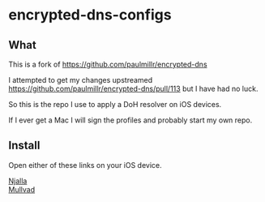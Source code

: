 # encrypted-dns-configs

## What

This is a fork of https://github.com/paulmillr/encrypted-dns

I attempted to get my changes upstreamed https://github.com/paulmillr/encrypted-dns/pull/113 but I have had no luck.

So this is the repo I use to apply a DoH resolver on iOS devices.

If I ever get a Mac I will sign the profiles and probably start my own repo.

## Install

Open either of these links on your iOS device.

[Njalla](https://raw.githubusercontent.com/buggysolid/encrypted-dns/master/profiles/njalla-https.mobileconfig)  
[Mullvad](https://raw.githubusercontent.com/buggysolid/encrypted-dns/master/profiles/mullvad-https.mobileconfig)  
